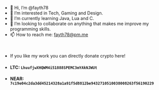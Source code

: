 - 👋 Hi, I’m @fayth78
- 👀 I’m interested in Tech, Gaming and Design.
- 🌱 I’m currently learning Java, Lua and C.
- 💞️ I’m looking to collaborate on anything that makes me improve my programming skills.
- 📫 How to reach me: fayth78@pm.me
<br>


- If you like my work you can directly donate crypto here!
- #### LTC: `LhuufjwXHQWM4i51888SPEMC3mYAkNJWUt`
- #### NEAR: `7c19e04c2da3dd45214328a1a91f5d8812be9432710510038008263f56190229`



<!---
fayth78/fayth78 is a ✨ special ✨ repository because its `README.md` (this file) appears on your GitHub profile.
You can click the Preview link to take a look at your changes.
--->
